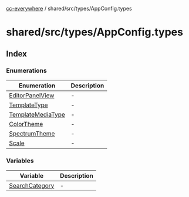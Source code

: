 [cc-everywhere](../../../../index.md) / shared/src/types/AppConfig.types

# shared/src/types/AppConfig.types

## Index

### Enumerations

| Enumeration | Description |
| ------ | ------ |
| [EditorPanelView](enumerations/EditorPanelView.md) | - |
| [TemplateType](enumerations/TemplateType.md) | - |
| [TemplateMediaType](enumerations/TemplateMediaType.md) | - |
| [ColorTheme](enumerations/ColorTheme.md) | - |
| [SpectrumTheme](enumerations/SpectrumTheme.md) | - |
| [Scale](enumerations/Scale.md) | - |

### Variables

| Variable | Description |
| ------ | ------ |
| [SearchCategory](variables/SearchCategory.md) | - |
